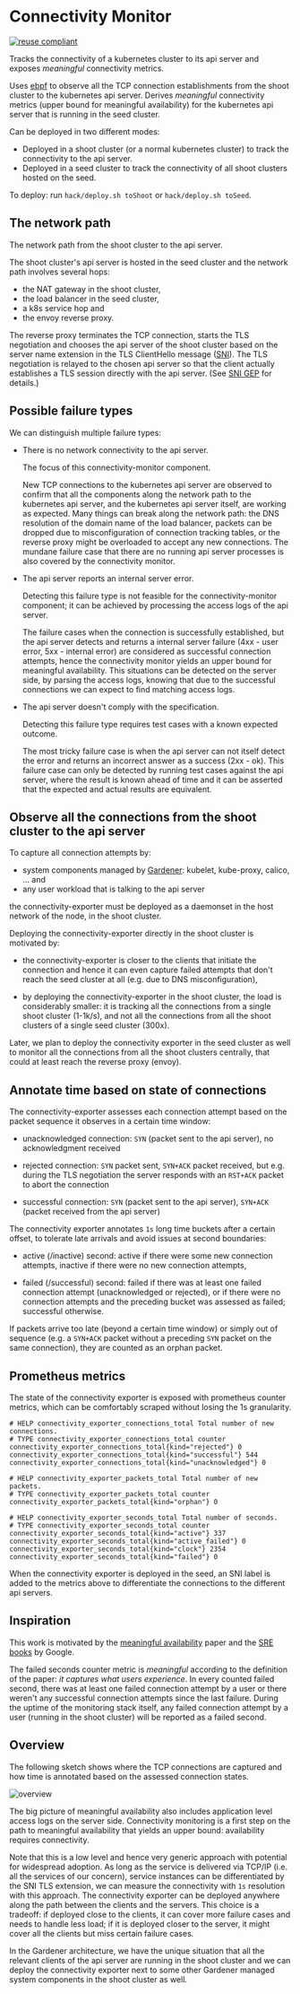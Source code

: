 Connectivity Monitor
====================

[![reuse compliant](https://reuse.software/badge/reuse-compliant.svg)](https://reuse.software/)

Tracks the connectivity of a kubernetes cluster to its api server and exposes
_meaningful_ connectivity metrics.

Uses [ebpf][] to observe all the TCP connection establishments from the shoot
cluster to the kubernetes api server.
Derives _meaningful_ connectivity metrics (upper bound for meaningful
availability) for the kubernetes api server that is running in the seed cluster.

Can be deployed in two different modes:

- Deployed in a shoot cluster (or a normal kubernetes cluster) to track the
  connectivity to the api server.
- Deployed in a seed cluster to track the connectivity of all shoot clusters
  hosted on the seed.

To deploy: run `hack/deploy.sh toShoot` or `hack/deploy.sh toSeed`.

The network path
----------------

The network path from the shoot cluster to the api server.

The shoot cluster's api server is hosted in the seed cluster and the network
path involves several hops:

- the NAT gateway in the shoot cluster,
- the load balancer in the seed cluster,
- a k8s service hop and
- the envoy reverse proxy.

The reverse proxy terminates the TCP connection, starts the TLS negotiation and
chooses the api server of the shoot cluster based on the server name extension
in the TLS ClientHello message ([SNI][]).
The TLS negotiation is relayed to the chosen api server so that the client
actually establishes a TLS session directly with the api server.
(See [SNI GEP][] for details.)

Possible failure types
----------------------

We can distinguish multiple failure types:

- There is no network connectivity to the api server.

  The focus of this connectivity-monitor component.

  New TCP connections to the kubernetes api server are observed to confirm that
  all the components along the network path to the kubernetes api server, and
  the kubernetes api server itself, are working as expected.
  Many things can break along the network path: the DNS resolution of the domain
  name of the load balancer, packets can be dropped due to misconfiguration of
  connection tracking tables, or the reverse proxy might be overloaded to accept
  any new connections.
  The mundane failure case that there are no running api server processes is
  also covered by the connectivity monitor.

- The api server reports an internal server error.

  Detecting this failure type is not feasible for the connectivity-monitor
  component; it can be achieved by processing the access logs of the api server.

  The failure cases when the connection is successfully established, but the api
  server detects and returns a internal server failure (4xx - user error, 5xx -
  internal error) are considered as successful connection attempts, hence the
  connectivity monitor yields an upper bound for meaningful availability.
  This situations can be detected on the server side, by parsing the access
  logs, knowing that due to the successful connections we can expect to find
  matching access logs.

- The api server doesn't comply with the specification.

  Detecting this failure type requires test cases with a known expected outcome.

  The most tricky failure case is when the api server can not itself detect the
  error and returns an incorrect answer as a success (2xx - ok).
  This failure case can only be detected by running test cases against the api
  server, where the result is known ahead of time and it can be asserted that
  the expected and actual results are equivalent.

Observe all the connections from the shoot cluster to the api server
--------------------------------------------------------------------

To capture all connection attempts by:

- system components managed by [Gardener][]: kubelet, kube-proxy, calico, ...
  and
- any user workload that is talking to the api server

the connectivity-exporter must be deployed as a daemonset in the host network of
the node, in the shoot cluster.

Deploying the connectivity-exporter directly in the shoot cluster is motivated
by:

- the connectivity-exporter is closer to the clients that initiate the
  connection and hence it can even capture failed attempts that don't reach the
  seed cluster at all (e.g. due to DNS misconfiguration),

- by deploying the connectivity-exporter in the shoot cluster, the load is
  considerably smaller:
  it is tracking all the connections from a single shoot cluster (1-1k/s), and
  not all the connections from all the shoot clusters of a single seed cluster
  (300x).

Later, we plan to deploy the connectivity exporter in the seed cluster as well
to monitor all the connections from all the shoot clusters centrally, that could
at least reach the reverse proxy (envoy).

Annotate time based on state of connections
-------------------------------------------

The connectivity-exporter assesses each connection attempt based on the packet
sequence it observes in a certain time window:

- unacknowledged connection:
  `SYN` (packet sent to the api server), no acknowledgment received

- rejected connection:
  `SYN` packet sent, `SYN+ACK` packet received, but e.g. during the TLS
  negotiation the server responds with an `RST+ACK` packet to abort the
  connection

- successful connection:
  `SYN` (packet sent to the api server), `SYN+ACK` (packet received from the api
  server)

The connectivity exporter annotates `1s` long time buckets after a certain
offset, to tolerate late arrivals and avoid issues at second boundaries:

- active (/inactive) second:
  active if there were some new connection attempts,
  inactive if there were no new connection attempts,

- failed (/successful) second:
  failed if there was at least one failed connection attempt (unacknowledged or
  rejected), or
  if there were no connection attempts and the preceding bucket was assessed as
  failed;
  successful otherwise.

If packets arrive too late (beyond a certain time window) or simply out of
sequence (e.g. a `SYN+ACK` packet without a preceding `SYN` packet on the same
connection), they are counted as an orphan packet.

Prometheus metrics
------------------

The state of the connectivity exporter is exposed with prometheus counter
metrics, which can be comfortably scraped without losing the 1s granularity.

```prometheus
# HELP connectivity_exporter_connections_total Total number of new connections.
# TYPE connectivity_exporter_connections_total counter
connectivity_exporter_connections_total{kind="rejected"} 0
connectivity_exporter_connections_total{kind="successful"} 544
connectivity_exporter_connections_total{kind="unacknowledged"} 0

# HELP connectivity_exporter_packets_total Total number of new packets.
# TYPE connectivity_exporter_packets_total counter
connectivity_exporter_packets_total{kind="orphan"} 0

# HELP connectivity_exporter_seconds_total Total number of seconds.
# TYPE connectivity_exporter_seconds_total counter
connectivity_exporter_seconds_total{kind="active"} 337
connectivity_exporter_seconds_total{kind="active_failed"} 0
connectivity_exporter_seconds_total{kind="clock"} 2354
connectivity_exporter_seconds_total{kind="failed"} 0
```

When the connectivity exporter is deployed in the seed, an SNI label is added to
the metrics above to differentiate the connections to the different api servers.

Inspiration
-----------

This work is motivated by the [meaningful availability][] paper and the
[SRE books][] by Google.

The failed seconds counter metric is _meaningful_ according to the definition of
the paper: _it captures what users experience_.
In every counted failed second, there was at least one failed connection attempt
by a user or there weren't any successful connection attempts since the last
failure.
During the uptime of the monitoring stack itself, any failed connection attempt
by a user (running in the shoot cluster) will be reported as a failed second.

Overview
--------

The following sketch shows where the TCP connections are captured and how time
is annotated based on the assessed connection states.

![overview](docs/overview.png)

The big picture of meaningful availability also includes application level
access logs on the server side.
Connectivity monitoring is a first step on the path to meaningful availability
that yields an upper bound: availability requires connectivity.

Note that this is a low level and hence very generic approach with potential for
widespread adoption.
As long as the service is delivered via TCP/IP (i.e. all the services of our
concern), service instances can be differentiated by the SNI TLS extension, we
can measure the connectivity with `1s` resolution with this approach.
The connectivity exporter can be deployed anywhere along the path between the
clients and the servers.
This choice is a tradeoff: if deployed close to the clients, it can cover more
failure cases and needs to handle less load;
if it is deployed closer to the server, it might cover all the clients but miss
certain failure cases.

In the Gardener architecture, we have the unique situation that all the relevant
clients of the api server are running in the shoot cluster and we can deploy the
connectivity exporter next to some other Gardener managed system components in
the shoot cluster as well.

[ebpf]: https://ebpf.io/
[libpcap]: https://www.tcpdump.org/
[SNI]: https://en.wikipedia.org/wiki/Server_Name_Indication
[SNI GEP]: https://github.com/gardener/gardener/blob/master/docs/proposals/08-shoot-apiserver-via-sni.md
[Gardener]: https://gardener.cloud/
[meaningful availability]: https://www.usenix.org/conference/nsdi20/presentation/hauer
[SRE books]: https://sre.google/books/
